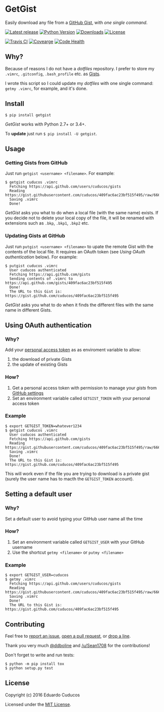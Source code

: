 # GetGist

Easily download any file from a [GitHub Gist](http://gist.github.com), with _one single command_.

[![Latest release](https://img.shields.io/pypi/v/getgist.svg?style=flat)](https://pypi.python.org/pypi/getgist)
[![Python Version](https://img.shields.io/pypi/pyversions/getgist.svg?style=flat)](https://pypi.python.org/pypi/getgist) 
[![Downloads](https://img.shields.io/pypi/dm/getgist.svg?style=flat)](https://pypi.python.org/pypi/getgist)
[![License](https://img.shields.io/pypi/l/getgist.svg?style=flat)](https://pypi.python.org/pypi/getgist)

[![Travis CI](https://img.shields.io/travis/cuducos/getgist.svg?style=flat)](https://travis-ci.org/cuducos/getgist)
[![Covearge](https://img.shields.io/coveralls/cuducos/getgist.svg?style=flat)](https://coveralls.io/github/cuducos/getgist)
[![Code Health](https://landscape.io/github/cuducos/getgist/master/landscape.svg?style=flat)](https://landscape.io/github/cuducos/getgist/master)

## Why?

Because of reasons I do not have a *dotfiles* repository. I prefer to store my `.vimrc`, `.gitconfig`, `.bash_profile` etc. as [Gists](http://gist.github.com/).

I wrote this script so I could update my *dotfiles* with one single command: `getmy .vimrc`, for example, and it's done.

## Install

```
$ pip install getgist
```

*GetGist* works with Python 2.7+ or 3.4+.

To **update** just run `$ pip install -U getgist`.

## Usage

### Getting Gists from GitHub

Just run `getgist <username> <filename>`. For example:

```console
$ getgist cuducos .vimrc
  Fetching https://api.github.com/users/cuducos/gists
  Reading https://gist.githubusercontent.com/cuducos/409fac6ac23bf515f495/raw/666d7d01a0058e4fd898ff752db66160f10a60bb/.vimrc
  Saving .vimrc
  Done!
```

_GetGist_ asks you what to do when a local file (with the same name) exists. If you decide not to delete your local copy of the file, it will be renamed with extensions such as `.bkp`, `.bkp1`, `.bkp2` etc.

### Updating Gists at GitHub

Just run `putgist <username> <filename>` to upate the remote Gist with the contents of the local file. It requires an OAuth token (see _Using OAuth authentication_ below). For example:

```console
$ putgist cuducos .vimrc
  User cuducos authenticated
  Fetching https://api.github.com/gists
  Sending contents of .vimrc to https://api.github.com/gists/409fac6ac23bf515f495
  Done!
  The URL to this Gist is: https://gist.github.com/cuducos/409fac6ac23bf515f495
```

_GetGist_ asks you what to do when it finds the different files with the same name in different Gists.

## Using OAuth authentication

### Why?

Add your [personal access token](https://github.com/settings/tokens) as as enviroment variable to allow:

1. the download of private Gists
2. the update of existing Gists

### How?

1. Get a personal access token with permission to manage your _gists_ from [GitHub settings](https://github.com/settings/tokens)
2. Set an environment variable called `GETGIST_TOKEN` with your personal access token

### Example

```console
$ export GETGIST_TOKEN=whatever1234
$ getgist cuducos .vimrc
  User cuducos authenticated
  Fetching https://api.github.com/gists
  Reading https://gist.githubusercontent.com/cuducos/409fac6ac23bf515f495/raw/666d7d01a0058e4fd898ff752db66160f10a60bb/.vimrc
  Saving .vimrc
  Done!
  The URL to this Gist is: https://gist.github.com/cuducos/409fac6ac23bf515f495
```

This will work even if the file you are trying to download is a private gist (surely the user name has to macth the `GETGIST_TOKEN` account).

## Setting a default user

### Why?

Set a default user to avoid typing your GitHub user name all the time

### How?

1. Set an environment variable called `GETGIST_USER` with your GitHub username
2. Use the shortcut `getmy <filename>` or `putmy <filename>`

### Example

```console
$ export GETGIST_USER=cuducos
$ getmy .vimrc
  Fetching https://api.github.com/users/cuducos/gists
  Reading https://gist.githubusercontent.com/cuducos/409fac6ac23bf515f495/raw/666d7d01a0058e4fd898ff752db66160f10a60bb/.vimrc
  Saving .vimrc
  Done!
  The URL to this Gist is: https://gist.github.com/cuducos/409fac6ac23bf515f495
```

## Contributing

Feel free to [report an issue](http://github.com/cuducos/getgist/issues), [open a pull request](http://github.com/cuducos/getgist/pulls), or [drop a line](http://twitter.com/cuducos).

Thank you very much [@ddboline](http://github.com/ddboline) and [/u/Sean1708](http://reddit.com/user/Sean1708) for the contributions!

Don't forget to write and run tests:

```console
$ python -m pip install tox
$ python setup.py test
```

## License

Copyright (c) 2016 Eduardo Cuducos

Licensed under the [MIT License](LICENSE).